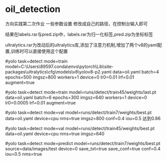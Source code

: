 # oil_detection
方向实践第二次作业
一些参数设置
修改成自己的路径，在控制台输入即可

结果在labels.rar与pred.zip中，labels.rar为归一化标签,pred.zip为坐标标签

ultralytics.rar为改动后的ultralytics库,添加了注意力机制,增加了两个v8的yaml配置,训练时可以直接使用这个配置

#yolo task=detect mode=train model=C:\Users\89597\.conda\envs\pytorch\Lib\site-packages\ultralytics\cfg\models\v8\yolov8-p2.yaml data=oil.yaml batch=4 epochs=500 imgsz=800 workers=1 device=0 lr0=0.01 lrf=0.01 augment=true


#yolo task=detect mode=train model=runs/detect/train45/weights/last.pt data=oil.yaml batch=6 epochs=300 imgsz=640 workers=1 device=0 lr0=0.0005 lrf=0.01 augment=true

#yolo task=detect mode=val model=runs/detect/train7/weights/best.pt data=oil.yaml device=cpu nms=true imgsz=800 conf=0.4 iou=0.5 达到0.86


#yolo task=detect mode=val model=runs/detect/train45/weights/best.pt data=oil.yaml device=cpu nms=true imgsz=640


#yolo task=detect mode=predict model=runs/detect/train7/weights/best.pt source=data/images/test device=0 save_txt=true save_conf=true conf=0.4 iou=0.5 nms=true
